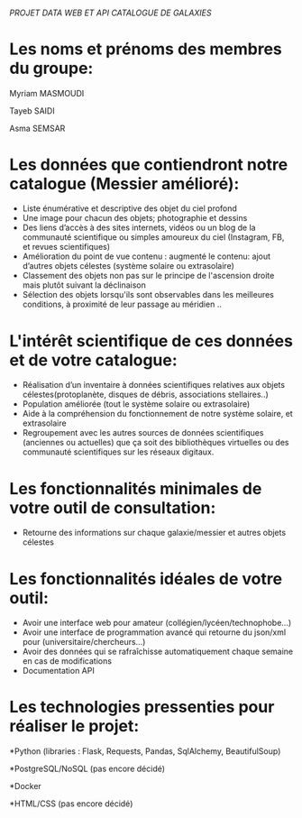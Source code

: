 
###### PROJET DATA WEB ET API CATALOGUE DE GALAXIES


# Les noms et prénoms des membres du groupe:

Myriam MASMOUDI

Tayeb SAIDI

Asma SEMSAR


# Les données que contiendront notre catalogue (Messier amélioré):

* Liste énumérative et descriptive des objet du ciel profond 
* Une image pour chacun des objets; photographie et dessins
* Des liens d’accès à des sites internets, vidéos ou un blog de la communauté scientifique ou simples amoureux du ciel (Instagram, FB, et revues scientifiques)
* Amélioration du point de vue contenu : augmenté le contenu: ajout d’autres objets célestes (système solaire ou extrasolaire)
* Classement des objets non pas sur le principe de l'ascension droite mais plutôt suivant la déclinaison
* Sélection des objets lorsqu'ils sont observables dans les meilleures conditions, à proximité de leur passage au méridien ..




# L'intérêt scientifique de ces données et de votre catalogue:

* Réalisation d’un inventaire à données scientifiques relatives aux objets célestes(protoplanète, disques de débris, associations stellaires..)
* Population améliorée (tout le système solaire ou extrasolaire)
* Aide à la compréhension du fonctionnement de notre système solaire, et extrasolaire
* Regroupement avec les autres sources de données scientifiques (anciennes ou actuelles) que ça soit des bibliothèques virtuelles ou des communauté scientifiques sur les réseaux digitaux.


# Les fonctionnalités minimales de votre outil de consultation:
* Retourne des informations sur chaque galaxie/messier et autres objets célestes

# Les fonctionnalités idéales de votre outil: 
* Avoir une interface web pour amateur (collégien/lycéen/technophobe…)
* Avoir une interface de programmation avancé qui retourne du json/xml pour (universitaire/chercheurs…)
* Avoir des données qui se rafraîchisse automatiquement chaque semaine en cas de modifications
* Documentation API

# Les technologies pressenties pour réaliser le projet:

*Python (libraries : Flask, Requests, Pandas, SqlAlchemy, BeautifulSoup)

*PostgreSQL/NoSQL (pas encore décidé)

*Docker

*HTML/CSS (pas encore décidé)


